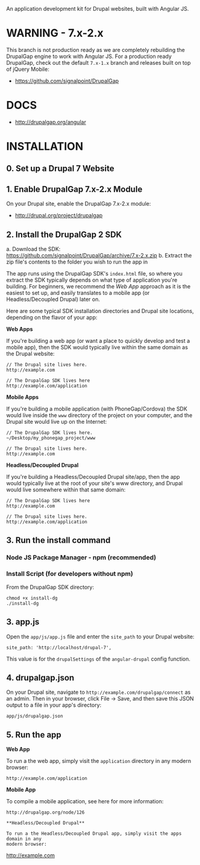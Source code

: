 An application development kit for Drupal websites, built with Angular JS.

# WARNING - 7.x-2.x

This branch is not production ready as we are completely rebuilding the
DrupalGap engine to work with Angular JS. For a production ready DrupalGap,
check out the default `7.x-1.x` branch and releases built on top of jQuery
Mobile:

 - https://github.com/signalpoint/DrupalGap

# DOCS

 - http://drupalgap.org/angular

# INSTALLATION

## 0. Set up a Drupal 7 Website

## 1. Enable DrupalGap 7.x-2.x Module

On your Drupal site, enable the DrupalGap 7.x-2.x module:

 - http://drupal.org/project/drupalgap

## 2. Install the DrupalGap 2 SDK

 a. Download the SDK: https://github.com/signalpoint/DrupalGap/archive/7.x-2.x.zip
 b. Extract the zip file's contents to the folder you wish to run the app in

The app runs using the DrupalGap SDK's `index.html` file, so where you extract
the SDK typically depends on what type of application you're building. For
beginners, we recommend the *Web App* approach as it is the easiest to set up,
and easily translates to a mobile app (or Headless/Decoupled Drupal) later on.

Here are some typical SDK installation directories and Drupal site locations,
depending on the flavor of your app:

**Web Apps**

If you're building a web app (or want a place to quickly develop and test a
mobile app), then the SDK would typically live within the same domain as the
Drupal website:

```
// The Drupal site lives here.
http://example.com

// The DrupalGap SDK lives here
http://example.com/application

```

**Mobile Apps**

If you're building a mobile application (with PhoneGap/Cordova) the SDK would live
inside the `www` directory of the project on your computer, and the Drupal site
would live up on the Internet:

```
// The DrupalGap SDK lives here.
~/Desktop/my_phonegap_project/www

// The Drupal site lives here.
http://example.com
```

**Headless/Decoupled Drupal**

If you're building a Headless/Decoupled Drupal site/app, then the app would
typically live at the root of your site's www directory, and Drupal would live
somewhere within that same domain:

```
// The DrupalGap SDK lives here
http://example.com

// The Drupal site lives here.
http://example.com/application

```

## 3. Run the install command

### Node JS Package Manager - npm (recommended)

### Install Script (for developers without npm)

From the DrupalGap SDK directory:
```
chmod +x install-dg
./install-dg
```

## 3. app.js

Open the `app/js/app.js` file and enter the `site_path` to your Drupal website:

```
site_path: 'http://localhost/drupal-7',
```

This value is for the `drupalSettings` of the `angular-drupal` config function.

## 4. drupalgap.json

On your Drupal site, navigate to `http://example.com/drupalgap/connect` as an
admin. Then in your browser, click File -> Save, and then save this JSON output
to a file in your app's directory:

```
app/js/drupalgap.json
```

## 5. Run the app

**Web App**

To run a the web app, simply visit the `application` directory in any modern
browser:

```
http://example.com/application
```

**Mobile App**

To compile a mobile application, see here for more information:

```
http://drupalgap.org/node/126

**Headless/Decoupled Drupal**

To run a the Headless/Decoupled Drupal app, simply visit the apps domain in any
modern browser:

```
http://example.com
```
